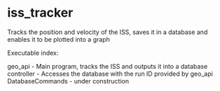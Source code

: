 # iss_tracker
Tracks the position and velocity of the ISS, saves it in a database and enables it to be plotted into a graph

Executable index:

geo_api - Main program, tracks the ISS and outputs it into a database
controller - Accesses the database with the run ID provided by geo_api
DatabaseCommands - under construction 

